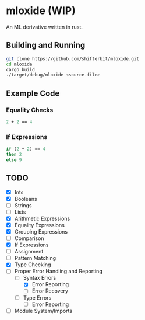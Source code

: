 # mloxide (WIP)
An ML derivative written in rust.

## Building and Running
```bash
git clone https://github.com/shifterbit/mloxide.git
cd mloxide
cargo build
./target/debug/mloxide <source-file>
```

## Example Code
### Equality Checks
```sml
2 + 2 == 4
```
### If Expressions
```sml
if (2 + 2) == 4 
then 2 
else 9
```

## TODO
- [x] Ints
- [x] Booleans
- [ ] Strings
- [ ] Lists
- [x] Arithmetic Expressions
- [x] Equality Expressions
- [x] Grouping Expressions
- [ ] Comparison
- [x] If Expressions
- [ ] Assignment
- [ ] Pattern Matching
- [x] Type Checking
- [ ] Proper Error Handling and Reporting
  - [ ] Syntax Errors
	- [x] Error Reporting
	- [ ] Error Recovery
  - [ ] Type Errors
    - [ ] Error Reporting
- [ ] Module System/Imports
